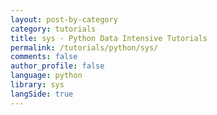 ```yaml
---
layout: post-by-category
category: tutorials
title: sys - Python Data Intensive Tutorials
permalink: /tutorials/python/sys/
comments: false
author_profile: false
language: python
library: sys
langSide: true
---
```

